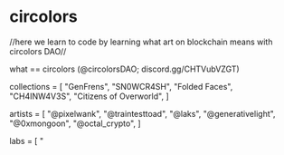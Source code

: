 # circolors

//here we learn to code by learning what art on blockchain means with circolors DAO//

what == circolors (@circolorsDAO; discord.gg/CHTVubVZGT)

collections = [ "GenFrens", "SN0WCR4SH", "Folded Faces", "CH4INW4V3S", "Citizens of Overworld", ]

artists = [ "@pixelwank", "@traintesttoad", "@laks", "@generativelight", "@0xmongoon", "@octal_crypto", ]

labs = [ " 
